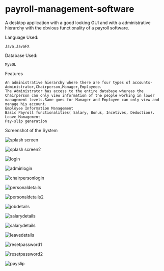 # payroll-management-software
A desktop application with a good looking GUI and with a administrative hierarchy with the obvious functionality of a payroll software.

Language Used:

    Java,JavaFX

Database Used:

    MySQL

Features

    An administrative hierarchy where there are four types of accounts-Administrator,Chairperson,Manager,Employeee.
    The Administrator has access to the entire database whereas the Chairperson can only view information of the people working in lower management levels.Same goes for Manager and Employee can only view and manage his account.
    Employee Information Management
    Basic Payroll functionalities( Salary, Bonus, Incetives, Deduction).
    Leave Management
    Pay-slip generation

Screenshot of the System

![splash screen](app1.png)

![splash screen2](app2.png)

![login](app3.png)

![adminlogin](app4.png)

![chairpersonlogin](apps1.png)

![personaldetails](app14.png)

![personaldetails2](app15.png)

![jobdetails](app16.png)

![salarydetails](app17.png)

![salarydetails](app18.png)

![leavedetails](app11.png)

![resetpassword1](apps5.png)

![resetpassword2](apps6.png)

![payslip](apps9.png)

